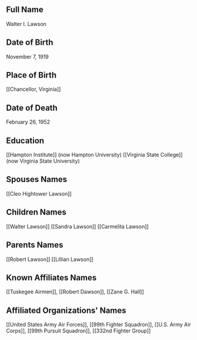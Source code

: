 ## Full Name
Walter I. Lawson

## Date of Birth
November 7, 1919

## Place of Birth
[[Chancellor, Virginia]]

## Date of Death
February 26, 1952

## Education
[[Hampton Institute]] (now Hampton University)
[[Virginia State College]] (now Virginia State University)

## Spouses Names
[[Cleo Hightower Lawson]]

## Children Names
[[Walter Lawson]]
[[Sandra Lawson]]
[[Carmelita Lawson]]

## Parents Names
[[Robert Lawson]]
[[Lillian Lawson]]

## Known Affiliates Names
[[Tuskegee Airmen]], [[Robert Dawson]], [[Zane G. Hall]]

## Affiliated Organizations' Names
 [[United States Army Air Forces]], [[99th Fighter Squadron]], [[U.S. Army Air Corps]], [[99th Pursuit Squadron]], [[332nd Fighter Group]]

